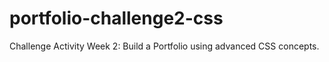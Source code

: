 # portfolio-challenge2-css
Challenge Activity Week 2: Build a Portfolio using advanced CSS concepts. 
